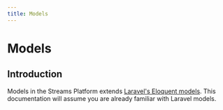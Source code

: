 ```yaml
---
title: Models
---
```


# Models

<div class="documentation__toc"></div>

## Introduction

Models in the Streams Platform extends [Laravel's Eloquent models](https://laravel.com/docs/5.7/eloquent). This documentation will assume you are already familiar with Laravel models.
